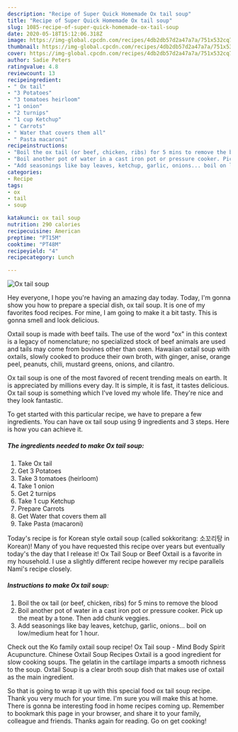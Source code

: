 ```yaml
---
description: "Recipe of Super Quick Homemade Ox tail soup"
title: "Recipe of Super Quick Homemade Ox tail soup"
slug: 1085-recipe-of-super-quick-homemade-ox-tail-soup
date: 2020-05-18T15:12:06.318Z
image: https://img-global.cpcdn.com/recipes/4db2db57d2a47a7a/751x532cq70/ox-tail-soup-recipe-main-photo.jpg
thumbnail: https://img-global.cpcdn.com/recipes/4db2db57d2a47a7a/751x532cq70/ox-tail-soup-recipe-main-photo.jpg
cover: https://img-global.cpcdn.com/recipes/4db2db57d2a47a7a/751x532cq70/ox-tail-soup-recipe-main-photo.jpg
author: Sadie Peters
ratingvalue: 4.8
reviewcount: 13
recipeingredient:
- " Ox tail"
- "3 Potatoes"
- "3 tomatoes heirloom"
- "1 onion"
- "2 turnips"
- "1 cup Ketchup"
- " Carrots"
- " Water that covers them all"
- " Pasta macaroni"
recipeinstructions:
- "Boil the ox tail (or beef, chicken, ribs) for 5 mins to remove the blood"
- "Boil another pot of water in a cast iron pot or pressure cooker. Pick up the meat by a tone. Then add chunk veggies."
- "Add seasonings like bay leaves, ketchup, garlic, onions... boil on low/medium heat for 1 hour."
categories:
- Recipe
tags:
- ox
- tail
- soup

katakunci: ox tail soup 
nutrition: 290 calories
recipecuisine: American
preptime: "PT15M"
cooktime: "PT48M"
recipeyield: "4"
recipecategory: Lunch

---
```



![Ox tail soup](https://img-global.cpcdn.com/recipes/4db2db57d2a47a7a/751x532cq70/ox-tail-soup-recipe-main-photo.jpg)

Hey everyone, I hope you're having an amazing day today. Today, I'm gonna show you how to prepare a special dish, ox tail soup. It is one of my favorites food recipes. For mine, I am going to make it a bit tasty. This is gonna smell and look delicious.

Oxtail soup is made with beef tails. The use of the word &#34;ox&#34; in this context is a legacy of nomenclature; no specialized stock of beef animals are used and tails may come from bovines other than oxen. Hawaiian oxtail soup with oxtails, slowly cooked to produce their own broth, with ginger, anise, orange peel, peanuts, chili, mustard greens, onions, and cilantro.

Ox tail soup is one of the most favored of recent trending meals on earth. It is appreciated by millions every day. It is simple, it is fast, it tastes delicious. Ox tail soup is something which I've loved my whole life. They're nice and they look fantastic.


To get started with this particular recipe, we have to prepare a few ingredients. You can have ox tail soup using 9 ingredients and 3 steps. Here is how you can achieve it.

<!--inarticleads1-->

##### The ingredients needed to make Ox tail soup:

1. Take  Ox tail
1. Get 3 Potatoes
1. Take 3 tomatoes (heirloom)
1. Take 1 onion
1. Get 2 turnips
1. Take 1 cup Ketchup
1. Prepare  Carrots
1. Get  Water that covers them all
1. Take  Pasta (macaroni)


Today&#39;s recipe is for Korean style oxtail soup (called sokkoritang: 소꼬리탕 in Korean)! Many of you have requested this recipe over years but eventually today&#39;s the day that I release it! Ox Tail Soup or Beef Oxtail is a favorite in my household. I use a slightly different recipe however my recipe parallels Nami&#39;s recipe closely. 

<!--inarticleads2-->

##### Instructions to make Ox tail soup:

1. Boil the ox tail (or beef, chicken, ribs) for 5 mins to remove the blood
1. Boil another pot of water in a cast iron pot or pressure cooker. Pick up the meat by a tone. Then add chunk veggies.
1. Add seasonings like bay leaves, ketchup, garlic, onions... boil on low/medium heat for 1 hour.


Check out the Ko family oxtail soup recipe! Ox Tail soup - Mind Body Spirit Acupuncture. Chinese Oxtail Soup Recipes Oxtail is a good ingredient for slow cooking soups. The gelatin in the cartilage imparts a smooth richness to the soup. Oxtail Soup is a clear broth soup dish that makes use of oxtail as the main ingredient. 

So that is going to wrap it up with this special food ox tail soup recipe. Thank you very much for your time. I'm sure you will make this at home. There is gonna be interesting food in home recipes coming up. Remember to bookmark this page in your browser, and share it to your family, colleague and friends. Thanks again for reading. Go on get cooking!
